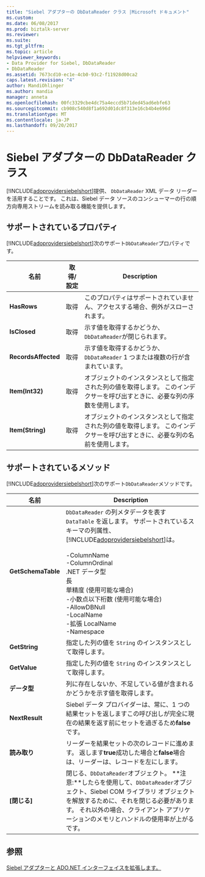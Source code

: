 ```yaml
---
title: "Siebel アダプターの DbDataReader クラス |Microsoft ドキュメント"
ms.custom: 
ms.date: 06/08/2017
ms.prod: biztalk-server
ms.reviewer: 
ms.suite: 
ms.tgt_pltfrm: 
ms.topic: article
helpviewer_keywords:
- Data Provider for Siebel, DbDataReader
- DbDataReader
ms.assetid: 7673cd10-ec1e-4cb0-93c2-f11928d00ca2
caps.latest.revision: "4"
author: MandiOhlinger
ms.author: mandia
manager: anneta
ms.openlocfilehash: 00fc3329cbe4dc75a4eccd5b71ded45ad6ebfe63
ms.sourcegitcommit: cb908c540d8f1a692d01dc8f313e16cb4b4e696d
ms.translationtype: MT
ms.contentlocale: ja-JP
ms.lasthandoff: 09/20/2017
---
```

# <a name="dbdatareader-class-in-the-siebel-adapter"></a>Siebel アダプターの DbDataReader クラス
[!INCLUDE[adoprovidersiebelshort](../../includes/adoprovidersiebelshort-md.md)]提供、 `DbDataReader` XML データ リーダーを活用することです。 これは、Siebel データ ソースのコンシューマーの行の順方向専用ストリームを読み取る機能を提供します。  
  
## <a name="supported-properties"></a>サポートされているプロパティ  
 [!INCLUDE[adoprovidersiebelshort](../../includes/adoprovidersiebelshort-md.md)]次のサポート`DbDataReader`プロパティです。  
  
|名前|取得/設定|Description|  
|----------|--------------|-----------------|  
|**HasRows**|取得|このプロパティはサポートされていません、アクセスする場合、例外がスローされます。|  
|**IsClosed**|取得|示す値を取得するかどうか、`DbDataReader`が閉じられます。|  
|**RecordsAffected**|取得|示す値を取得するかどうか、 `DbDataReader` 1 つまたは複数の行が含まれています。|  
|**Item(Int32)**|取得|オブジェクトのインスタンスとして指定された列の値を取得します。 このインデクサーを呼び出すときに、必要な列の序数を使用します。|  
|**Item(String)**|取得|オブジェクトのインスタンスとして指定された列の値を取得します。 このインデクサーを呼び出すときに、必要な列の名前を使用します。|  
  
## <a name="supported-methods"></a>サポートされているメソッド  
 [!INCLUDE[adoprovidersiebelshort](../../includes/adoprovidersiebelshort-md.md)]次のサポート`DbDataReader`メソッドです。  
  
|名前|Description|  
|----------|-----------------|  
|**GetSchemaTable**|`DbDataReader` の列メタデータを表す `DataTable` を返します。 サポートされているスキーマの列属性、[!INCLUDE[adoprovidersiebelshort](../../includes/adoprovidersiebelshort-md.md)]は。<br /><br /> -ColumnName<br />-ColumnOrdinal<br />.NET データ型<br />長<br />単精度 (使用可能な場合)<br />-小数点以下桁数 (使用可能な場合)<br />-AllowDBNull<br />-LocalName<br />-拡張 LocalName<br />-Namespace|  
|**GetString**|指定した列の値を `String` のインスタンスとして取得します。|  
|**GetValue**|指定した列の値を `String` のインスタンスとして取得します。|  
|**データ型**|列に存在しないか、不足している値が含まれるかどうかを示す値を取得します。|  
|**NextResult**|Siebel データ プロバイダーは、常に、1 つの結果セットを返しますこの呼び出しが完全に現在の結果を返す前にセットを過ぎるため**false**です。|  
|**読み取り**|リーダーを結果セットの次のレコードに進めます。  返します**true**成功した場合と**false**場合は、リーダーは、レコードを左にします。|  
|**[閉じる]**|閉じる、`DbDataReader`オブジェクト。 **注意:**したらを使用して、`DbDataReader`オブジェクト、Siebel COM ライブラリ オブジェクトを解放するために、それを閉じる必要があります。 それ以外の場合、クライアント アプリケーションのメモリとハンドルの使用率が上がるです。|  
  
## <a name="see-also"></a>参照  
 [Siebel アダプターと ADO.NET インターフェイスを拡張します。](../../adapters-and-accelerators/adapter-siebel/extend-ado-net-interfaces-with-the-siebel-adapter.md)